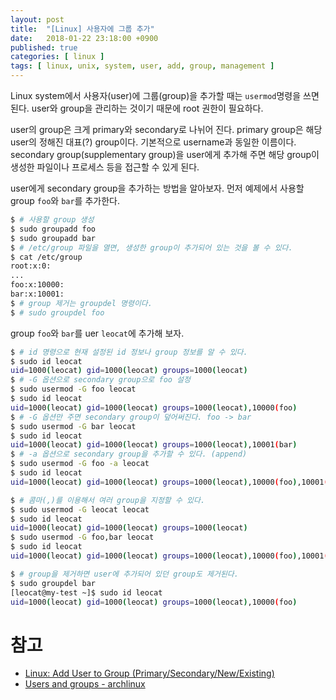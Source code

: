 ```yaml
---
layout: post
title:  "[Linux] 사용자에 그룹 추가"
date:   2018-01-22 23:18:00 +0900
published: true
categories: [ linux ]
tags: [ linux, unix, system, user, add, group, management ]
---
```


Linux system에서 사용자(user)에 그룹(group)을 추가할 때는 `usermod`명령을 쓰면 된다. user와 group을 관리하는 것이기 때문에 root 권한이 필요하다.

user의 group은 크게 primary와 secondary로 나뉘어 진다. primary group은 해당 user의 정해진 대표(?) group이다. 기본적으로 username과 동일한 이름이다. secondary group(supplementary group)을 user에게 추가해 주면 해당 group이 생성한 파일이나 프로세스 등을 접근할 수 있게 된다.

user에게 secondary group을 추가하는 방법을 알아보자. 먼저 예제에서 사용할 group `foo`와 `bar`를 추가한다.

```bash
$ # 사용할 group 생성
$ sudo groupadd foo
$ sudo groupadd bar
$ # /etc/group 파일을 열면, 생성한 group이 추가되어 있는 것을 볼 수 있다.
$ cat /etc/group
root:x:0:
...
foo:x:10000:
bar:x:10001:
$ # group 제거는 groupdel 명령이다.
$ # sudo groupdel foo
```

group `foo`와 `bar`를 uer `leocat`에 추가해 보자.

```bash
$ # id 명령으로 현재 설정된 id 정보나 group 정보를 알 수 있다.
$ sudo id leocat
uid=1000(leocat) gid=1000(leocat) groups=1000(leocat)
$ # -G 옵션으로 secondary group으로 foo 설정
$ sudo usermod -G foo leocat
$ sudo id leocat
uid=1000(leocat) gid=1000(leocat) groups=1000(leocat),10000(foo)
$ # -G 옵션만 주면 secondary group이 덮어써진다. foo -> bar
$ sudo usermod -G bar leocat
$ sudo id leocat
uid=1000(leocat) gid=1000(leocat) groups=1000(leocat),10001(bar)
$ # -a 옵션으로 secondary group을 추가할 수 있다. (append)
$ sudo usermod -G foo -a leocat
$ sudo id leocat
uid=1000(leocat) gid=1000(leocat) groups=1000(leocat),10000(foo),10001(bar)

$ # 콤마(,)를 이용해서 여러 group을 지정할 수 있다.
$ sudo usermod -G leocat leocat
$ sudo id leocat
uid=1000(leocat) gid=1000(leocat) groups=1000(leocat)
$ sudo usermod -G foo,bar leocat
$ sudo id leocat
uid=1000(leocat) gid=1000(leocat) groups=1000(leocat),10000(foo),10001(bar)

$ # group을 제거하면 user에 추가되어 있던 group도 제거된다.
$ sudo groupdel bar
[leocat@my-test ~]$ sudo id leocat
uid=1000(leocat) gid=1000(leocat) groups=1000(leocat),10000(foo)
```


# 참고

- [Linux: Add User to Group (Primary/Secondary/New/Existing)](http://www.hostingadvice.com/how-to/linux-add-user-to-group/)
- [Users and groups - archlinux](https://wiki.archlinux.org/index.php/users_and_groups)
